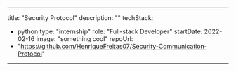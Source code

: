 
---
title: "Security Protocol"
description: ""
techStack:
  -  python
type: "internship"
role: "Full-stack Developer"
startDate: 2022-02-16
image: "something cool"
repoUrl: 
- "https://github.com/HenriqueFreitas07/Security-Communication-Protocol"
---
